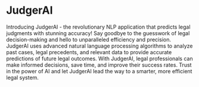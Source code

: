 # JudgerAI
Introducing JudgerAI - the revolutionary NLP application that predicts legal judgments with stunning accuracy! Say goodbye to the guesswork of legal decision-making and hello to unparalleled efficiency and precision. JudgerAI uses advanced natural language processing algorithms to analyze past cases, legal precedents, and relevant data to provide accurate predictions of future legal outcomes. With JudgerAI, legal professionals can make informed decisions, save time, and improve their success rates. Trust in the power of AI and let JudgerAI lead the way to a smarter, more efficient legal system.
